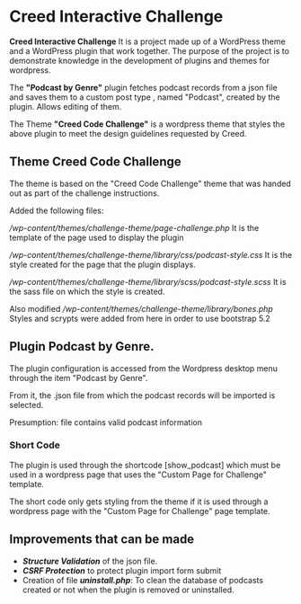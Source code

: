 # Creed Interactive Challenge

**Creed Interactive Challenge** It is a project made up of a WordPress theme and a WordPress plugin that work together. The purpose of the project is to demonstrate knowledge in the development of plugins and themes for wordpress.

The **"Podcast by Genre"** plugin fetches podcast records from a json file and saves them to a custom post type , named "Podcast", created by the plugin. Allows editing of them.

The Theme **"Creed Code Challenge"** is a wordpress theme that styles the above plugin to meet the design guidelines requested by Creed.

## Theme Creed Code Challenge
The theme is based on the "Creed Code Challenge" theme that was handed out as part of the challenge instructions.

Added the following files:

*/wp-content/themes/challenge-theme/page-challenge.php*
It is the template of the page used to display the plugin

*/wp-content/themes/challenge-theme/library/css/podcast-style.css*
It is the style created for the page that the plugin displays.

*/wp-content/themes/challenge-theme/library/scss/podcast-style.scss* 
It is the sass file on which the style is created.

Also modified
*/wp-content/themes/challenge-theme/library/bones.php* 
Styles and scrypts were added from here in order to use bootstrap 5.2


## Plugin Podcast by Genre. 
The plugin configuration is accessed from the Wordpress desktop menu through the item "Podcast by Genre".

From it, the .json file from which the podcast records will be imported is selected.

Presumption: file contains valid podcast information

### Short Code
The plugin is used through the shortcode [show_podcast] which must be used in a wordpress page that uses the "Custom Page for Challenge" template.

The short code only gets styling from the theme if it is used through a wordpress page with the "Custom Page for Challenge" page template.


## Improvements that can be made
- ***Structure Validation***  of the json file.
- ***CSRF Protection*** to protect plugin import form submit
- Creation of file ***uninstall.php***: To clean the database of podcasts created or not when the plugin is removed or uninstalled.
